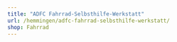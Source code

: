 ```yaml
---
title: "ADFC Fahrrad-Selbsthilfe-Werkstatt"
url: /hemmingen/adfc-fahrrad-selbsthilfe-werkstatt/
shop: Fahrrad
---
```

